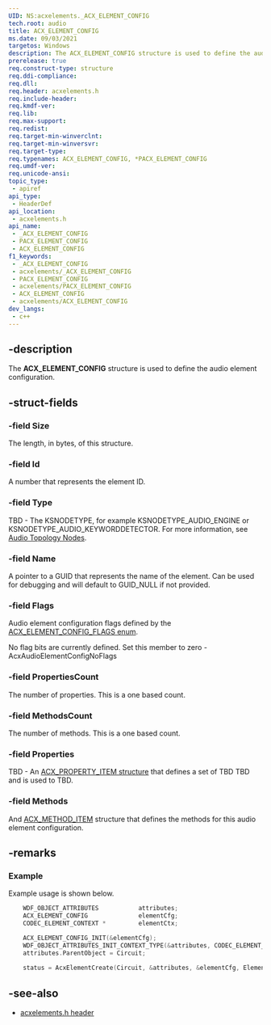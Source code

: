 ```yaml
---
UID: NS:acxelements._ACX_ELEMENT_CONFIG
tech.root: audio 
title: ACX_ELEMENT_CONFIG
ms.date: 09/03/2021
targetos: Windows
description: The ACX_ELEMENT_CONFIG structure is used to define the audio element configuration. 
prerelease: true
req.construct-type: structure
req.ddi-compliance: 
req.dll: 
req.header: acxelements.h
req.include-header: 
req.kmdf-ver: 
req.lib: 
req.max-support: 
req.redist: 
req.target-min-winverclnt: 
req.target-min-winversvr: 
req.target-type: 
req.typenames: ACX_ELEMENT_CONFIG, *PACX_ELEMENT_CONFIG
req.umdf-ver: 
req.unicode-ansi: 
topic_type:
 - apiref
api_type:
 - HeaderDef
api_location:
 - acxelements.h
api_name:
 - _ACX_ELEMENT_CONFIG
 - PACX_ELEMENT_CONFIG
 - ACX_ELEMENT_CONFIG
f1_keywords:
 - _ACX_ELEMENT_CONFIG
 - acxelements/_ACX_ELEMENT_CONFIG
 - PACX_ELEMENT_CONFIG
 - acxelements/PACX_ELEMENT_CONFIG
 - ACX_ELEMENT_CONFIG
 - acxelements/ACX_ELEMENT_CONFIG
dev_langs:
 - c++
---
```


## -description

The **ACX_ELEMENT_CONFIG** structure is used to define the audio element configuration. 

## -struct-fields

### -field Size

The length, in bytes, of this structure.

### -field Id

A number that represents the element ID.

### -field Type

TBD - The KSNODETYPE, for example KSNODETYPE_AUDIO_ENGINE or KSNODETYPE_AUDIO_KEYWORDDETECTOR. For more information, see [Audio Topology Nodes](/windows-hardware/drivers/audio/audio-topology-nodes).

### -field Name

A pointer to a GUID that represents the name of the element. Can be used for debugging and will default to GUID_NULL if not provided.

### -field Flags

Audio element configuration flags defined by the [ACX_ELEMENT_CONFIG_FLAGS enum](ne-acxelements-acx_element_config_flags.md). 

No flag bits are currently defined. Set this member to zero - AcxAudioElementConfigNoFlags

### -field PropertiesCount

The number of properties. This is a  one based count.

### -field MethodsCount

The number of methods. This is a  one based count.

### -field Properties

TBD - An [ACX_PROPERTY_ITEM structure](/windows-hardware/drivers/ddi/acxrequest/acxrequest/ns-acxrequest-acx_property_item) that defines a set of TBD TBD and is used to TBD. 

### -field Methods

And [ACX_METHOD_ITEM](/windows-hardware/drivers/ddi/acxrequest/acxrequest\ns-acxrequest-acx_method_item.md)  structure that defines the methods for this audio element configuration. 

## -remarks

### Example

Example usage is shown below.

```cpp
    WDF_OBJECT_ATTRIBUTES           attributes;
    ACX_ELEMENT_CONFIG              elementCfg;
    CODEC_ELEMENT_CONTEXT *         elementCtx;

    ACX_ELEMENT_CONFIG_INIT(&elementCfg);
    WDF_OBJECT_ATTRIBUTES_INIT_CONTEXT_TYPE(&attributes, CODEC_ELEMENT_CONTEXT);
    attributes.ParentObject = Circuit;
    
    status = AcxElementCreate(Circuit, &attributes, &elementCfg, Element);
```

## -see-also

- [acxelements.h header](index.md)

